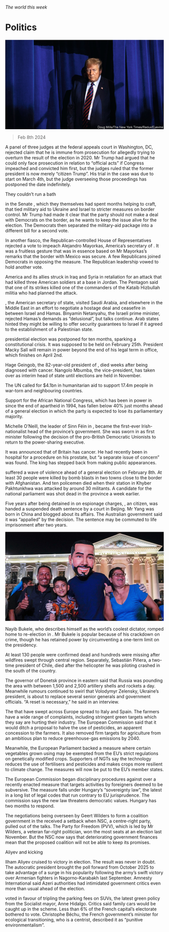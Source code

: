 ###### The world this week

# Politics 

#####  

![image](images/20240210_WWP004.jpg) 

> Feb 8th 2024 

A panel of three judges at the federal appeals court in Washington, DC, rejected  claim that he is immune from prosecution for allegedly trying to overturn the result of the election in 2020. Mr Trump had argued that he could only face prosecution in relation to “official acts” if Congress impeached and convicted him first, but the judges ruled that the former president is now merely “citizen Trump”. His trial in the case was due to start on March 4th, but the judge overseeing those proceedings has postponed the date indefinitely. 

They couldn’t run a bath

 in the Senate , which they themselves had spent months helping to craft, that tied military aid to Ukraine and Israel to stricter measures on border control. Mr Trump had made it clear that the party should not make a deal with Democrats on the border, as he wants to keep the issue alive for the election. The Democrats then separated the military-aid package into a different bill for a second vote. 

In another fiasco, the Republican-controlled House of Representatives rejected a vote to impeach Alejandro Mayorkas, America’s secretary of . It was a fruitless gesture that was in essence based on Mr Mayorkas’s remarks that the border with Mexico was secure. A few Republicans joined Democrats in opposing the measure. The Republican leadership vowed to hold another vote. 

America and its allies struck  in Iraq and Syria in retaliation for an attack that had killed three American soldiers at a base in Jordan. The Pentagon said that one of its strikes killed one of the commanders of the Kataib Hizbullah militia who had planned the attack. 

, the American secretary of state, visited Saudi Arabia,  and elsewhere in the Middle East in an effort to negotiate a hostage deal and ceasefire in  between Israel and Hamas. Binyamin Netanyahu, the Israeli prime minister, rejected Hamas’s demands as “delusional”, but talks continue. Arab states hinted they might be willing to offer security guarantees to Israel if it agreed to the establishment of a Palestinian state. 

presidential election was postponed for ten months, sparking a constitutional crisis. It was supposed to be held on February 25th. President Macky Sall will remain in power beyond the end of his legal term in office, which finishes on April 2nd. 

Hage Geingob, the 82-year-old president of , died weeks after being diagnosed with cancer. Nangolo Mbumba, the vice-president, has taken over as interim head of state until elections are held in November.

The UN called for $4.1bn in humanitarian aid to support 17.4m people in war-torn  and neighbouring countries. 

Support for the African National Congress, which has been in power in  since the end of apartheid in 1994, has fallen below 40% just months ahead of a general election in which the party is expected to lose its parliamentary majority. 

Michelle O’Neill, the leader of Sinn Féin in , became the first-ever Irish-nationalist head of the province’s government. She was sworn in as first minister following the decision of the pro-British Democratic Unionists to return to the power-sharing executive. 

It was announced that  of Britain has cancer. He had recently been in hospital for a procedure on his prostate, but “a separate issue of concern” was found. The king has stepped back from making public appearances. 

 suffered a wave of violence ahead of a general election on February 8th. At least 30 people were killed by bomb blasts in two towns close to the border with Afghanistan. And ten policemen died when their station in Khyber Pakhtunkhwa was attacked by around 30 militants. A candidate for the national parliament was shot dead in the province a week earlier. 

Five years after being detained in  on espionage charges, , an  citizen, was handed a suspended death sentence by a court in Beijing. Mr Yang was born in China and blogged about its affairs. The Australian government said it was “appalled” by the decision. The sentence may be commuted to life imprisonment after two years. 

![image](images/20240210_WWP002.jpg) 


Nayib Bukele, who describes himself as the world’s coolest dictator, romped home to re-election in . Mr Bukele is popular because of his crackdown on crime, though he has retained power by circumventing a one-term limit on the presidency.

At least 130 people were confirmed dead and hundreds were missing after wildfires swept through  central region. Separately, Sebastián Piñera, a two-time president of Chile, died after the helicopter he was piloting crashed in the south of the country. 

The governor of Donetsk province in eastern  said that Russia was pounding the area with between 1,500 and 2,500 artillery shells and rockets a day. Meanwhile rumours continued to swirl that Volodymyr Zelensky, Ukraine’s president, is about to replace several senior generals and government officials. “A reset is necessary,” he said in an interview.

The  that have swept across Europe spread to Italy and Spain. The farmers have a wide range of complaints, including stringent green targets which they say are hurting their industry. The European Commission said that it would ditch a proposal to halve the use of pesticides, an apparent concession to the farmers. It also removed firm targets for agriculture from an ambitious plan to reduce greenhouse-gas emissions by 2040. 

Meanwhile, the European Parliament backed a measure where certain vegetables grown using  may be exempted from the EU’s strict regulations on genetically modified crops. Supporters of NGTs say the technology reduces the use of fertilisers and pesticides and makes crops more resilient to climate change. The measures will now be put to the EU’s member states. 

The European Commission began disciplinary procedures against  over a recently enacted measure that targets activities by foreigners deemed to be subversive. The measure falls under Hungary’s “sovereignty law”, the latest in a long list of legal codes that run contrary to EU jurisprudence. The commission says the new law threatens democratic values. Hungary has two months to respond. 

The negotiations being overseen by Geert Wilders to form a coalition government in the  received a setback when NSC, a centre-right party, pulled out of the talks. The Party for Freedom (PVV), which is led by Mr Wilders, a veteran far-right politician, won the most seats at an election last November. But the NSC now says that deteriorating government finances mean that the proposed coalition will not be able to keep its promises. 

Aliyev and kicking

Ilham Aliyev cruised to victory in election. The result was never in doubt. The autocratic president brought the poll forward from October 2025 to take advantage of a surge in his popularity following the army’s swift victory over Armenian fighters in Nagorno-Karabakh last September. Amnesty International said Azeri authorities had intimidated government critics even more than usual ahead of the election. 

 voted in favour of tripling the parking fees on SUVs, the latest green policy from the Socialist mayor, Anne Hidalgo. Critics said family cars would be caught up in the scheme. Less than 6% of the French capital’s electorate bothered to vote. Christophe Béchu, the French government’s minister for ecological transitioning, who is a centrist, described it as “punitive environmentalism”.

